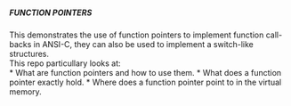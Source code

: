 ##### FUNCTION POINTERS
This demonstrates the use of function pointers to implement function call-backs
in ANSI-C, they can also be used to implement a switch-like structures.<br>
This repo particullary looks at:<br>
	* What are function pointers and how to use them.
	* What does a function pointer exactly hold.
	* Where does a function pointer point to in the virtual memory.
